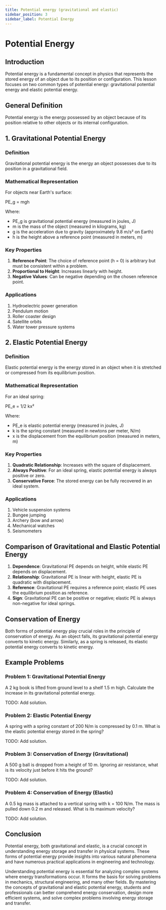 ```yaml
---
title: Potential energy (gravitational and elastic)
sidebar_position: 3
sidebar_label: Potential Energy
---
```

# Potential Energy

## Introduction

Potential energy is a fundamental concept in physics that represents the stored energy of an object due to its position or configuration. This lesson focuses on two common types of potential energy: gravitational potential energy and elastic potential energy.

## General Definition

Potential energy is the energy possessed by an object because of its position relative to other objects or its internal configuration.

## 1. Gravitational Potential Energy

### Definition
Gravitational potential energy is the energy an object possesses due to its position in a gravitational field.

### Mathematical Representation
For objects near Earth's surface:

PE_g = mgh

Where:
- PE_g is gravitational potential energy (measured in joules, J)
- m is the mass of the object (measured in kilograms, kg)
- g is the acceleration due to gravity (approximately 9.8 m/s² on Earth)
- h is the height above a reference point (measured in meters, m)

### Key Properties
1. **Reference Point**: The choice of reference point (h = 0) is arbitrary but must be consistent within a problem.
2. **Proportional to Height**: Increases linearly with height.
3. **Negative Values**: Can be negative depending on the chosen reference point.

### Applications
1. Hydroelectric power generation
2. Pendulum motion
3. Roller coaster design
4. Satellite orbits
5. Water tower pressure systems

## 2. Elastic Potential Energy

### Definition
Elastic potential energy is the energy stored in an object when it is stretched or compressed from its equilibrium position.

### Mathematical Representation
For an ideal spring:

PE_e = 1/2 kx²

Where:
- PE_e is elastic potential energy (measured in joules, J)
- k is the spring constant (measured in newtons per meter, N/m)
- x is the displacement from the equilibrium position (measured in meters, m)

### Key Properties
1. **Quadratic Relationship**: Increases with the square of displacement.
2. **Always Positive**: For an ideal spring, elastic potential energy is always positive or zero.
3. **Conservative Force**: The stored energy can be fully recovered in an ideal system.

### Applications
1. Vehicle suspension systems
2. Bungee jumping
3. Archery (bow and arrow)
4. Mechanical watches
5. Seismometers

## Comparison of Gravitational and Elastic Potential Energy

1. **Dependence**: Gravitational PE depends on height, while elastic PE depends on displacement.
2. **Relationship**: Gravitational PE is linear with height, elastic PE is quadratic with displacement.
3. **Reference**: Gravitational PE requires a reference point; elastic PE uses the equilibrium position as reference.
4. **Sign**: Gravitational PE can be positive or negative; elastic PE is always non-negative for ideal springs.

## Conservation of Energy

Both forms of potential energy play crucial roles in the principle of conservation of energy. As an object falls, its gravitational potential energy converts to kinetic energy. Similarly, as a spring is released, its elastic potential energy converts to kinetic energy.

## Example Problems

### Problem 1: Gravitational Potential Energy
A 2 kg book is lifted from ground level to a shelf 1.5 m high. Calculate the increase in its gravitational potential energy.

TODO: Add solution.

### Problem 2: Elastic Potential Energy
A spring with a spring constant of 200 N/m is compressed by 0.1 m. What is the elastic potential energy stored in the spring?

TODO: Add solution.

### Problem 3: Conservation of Energy (Gravitational)
A 500 g ball is dropped from a height of 10 m. Ignoring air resistance, what is its velocity just before it hits the ground?

TODO: Add solution.

### Problem 4: Conservation of Energy (Elastic)
A 0.5 kg mass is attached to a vertical spring with k = 100 N/m. The mass is pulled down 0.2 m and released. What is its maximum velocity?

TODO: Add solution.

## Conclusion

Potential energy, both gravitational and elastic, is a crucial concept in understanding energy storage and transfer in physical systems. These forms of potential energy provide insights into various natural phenomena and have numerous practical applications in engineering and technology.

Understanding potential energy is essential for analyzing complex systems where energy transformations occur. It forms the basis for solving problems in mechanics, structural engineering, and many other fields. By mastering the concepts of gravitational and elastic potential energy, students and professionals can better comprehend energy conservation, design more efficient systems, and solve complex problems involving energy storage and transfer.